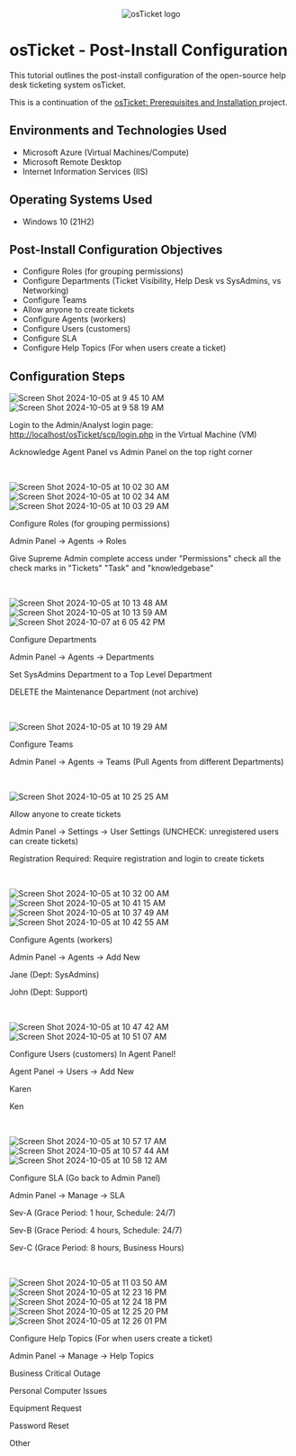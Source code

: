 <p align="center">
<img src="https://i.imgur.com/Clzj7Xs.png" alt="osTicket logo"/>
</p>

<h1>osTicket - Post-Install Configuration</h1>
<p> This tutorial outlines the post-install configuration of the open-source help desk ticketing system osTicket. <p/>
 This is a continuation of the <a href= "https://github.com/edgararturocastrejon/osticket-prereqs">osTicket: Prerequisites and Installation <a/> project. 


<h2>Environments and Technologies Used</h2>

- Microsoft Azure (Virtual Machines/Compute)
- Microsoft Remote Desktop
- Internet Information Services (IIS)

<h2>Operating Systems Used </h2>

- Windows 10</b> (21H2)

<h2>Post-Install Configuration Objectives</h2>

- Configure Roles (for grouping permissions)
- Configure Departments (Ticket Visibility, Help Desk vs SysAdmins, vs Networking)
- Configure Teams
- Allow anyone to create tickets
- Configure Agents (workers)
- Configure Users (customers)
- Configure SLA
- Configure Help Topics (For when users create a ticket)

<h2>Configuration Steps</h2>

<p>
 
![Screen Shot 2024-10-05 at 9 45 10 AM](https://github.com/user-attachments/assets/b6f5b1ae-386d-42da-bca5-62a7775a35bd)
![Screen Shot 2024-10-05 at 9 58 19 AM](https://github.com/user-attachments/assets/d0de9add-3631-4e96-806f-871b60f1c56b)

</p>
<p>
Login to the Admin/Analyst login page: <a href= "http://localhost/osTicket/scp/login.php"> http://localhost/osTicket/scp/login.php<a/> in the Virtual Machine (VM) </p>
Acknowledge Agent Panel vs Admin Panel on the top right corner
</p>
<br />

<p>
 
![Screen Shot 2024-10-05 at 10 02 30 AM](https://github.com/user-attachments/assets/316393d7-989b-408d-8d91-17332664ec10)
![Screen Shot 2024-10-05 at 10 02 34 AM](https://github.com/user-attachments/assets/81892237-f61c-446f-bfb0-749852b3b398)
![Screen Shot 2024-10-05 at 10 03 29 AM](https://github.com/user-attachments/assets/e32ecf37-ab67-4b2b-af31-ab1eb5c2a72a)

</p>
<p>
Configure Roles (for grouping permissions) <p/>
Admin Panel -> Agents -> Roles <p/>
Give Supreme Admin complete access under "Permissions" check all the check marks in "Tickets" "Task" and "knowledgebase"
</p>
<br />

<p>
 
![Screen Shot 2024-10-05 at 10 13 48 AM](https://github.com/user-attachments/assets/3ab886f2-07c1-43e6-922e-e83dc776fb7a)
![Screen Shot 2024-10-05 at 10 13 59 AM](https://github.com/user-attachments/assets/5272e7e3-7e39-4dcc-93e0-88efa6d6b358)
![Screen Shot 2024-10-07 at 6 05 42 PM](https://github.com/user-attachments/assets/7708951c-0cb3-4538-8732-80928dd60349)

</p>
<p>
Configure Departments <p/> 
Admin Panel -> Agents -> Departments <p/>
 Set SysAdmins Department to a Top Level Department <p/>
  DELETE the Maintenance Department (not archive)
</p>
<br />

<p>
 
![Screen Shot 2024-10-05 at 10 19 29 AM](https://github.com/user-attachments/assets/5aa2551f-8acb-44db-aeb5-603091f23acf)

</p>
<p> Configure Teams <p/>
Admin Panel -> Agents -> Teams (Pull Agents from different Departments)
</p>
<br />

<p>
 
![Screen Shot 2024-10-05 at 10 25 25 AM](https://github.com/user-attachments/assets/be007544-93d2-4552-8f92-7cf22eac9403)

</p>
<p>
Allow anyone to create tickets <p/>
Admin Panel -> Settings -> User Settings (UNCHECK: unregistered users can create tickets) <p/>
Registration Required: Require registration and login to create tickets 
</p>
<br />

<p>
 
![Screen Shot 2024-10-05 at 10 32 00 AM](https://github.com/user-attachments/assets/202b2a4c-c7e1-44f5-ba56-590141cced7f)
![Screen Shot 2024-10-05 at 10 41 15 AM](https://github.com/user-attachments/assets/95b3e5cd-b43c-4d2a-8584-5c80be661fea)
![Screen Shot 2024-10-05 at 10 37 49 AM](https://github.com/user-attachments/assets/567a9331-b18c-4f5b-8deb-cf57cbe4111a)
![Screen Shot 2024-10-05 at 10 42 55 AM](https://github.com/user-attachments/assets/6164c3d8-38c3-477e-8802-5a618b5b8143)

</p>
<p>
Configure Agents (workers) <p/>
Admin Panel -> Agents -> Add New <p/>
Jane (Dept: SysAdmins) <p/>
John (Dept: Support)

</p>
<br />

<p>
 
![Screen Shot 2024-10-05 at 10 47 42 AM](https://github.com/user-attachments/assets/a317d6f0-9f2d-4fc4-b62b-2c123334313d)
![Screen Shot 2024-10-05 at 10 51 07 AM](https://github.com/user-attachments/assets/342a259a-8424-40c6-857c-09c78a8018de)

</p>
<p>
Configure Users (customers) In Agent Panel! <p/>
Agent Panel -> Users -> Add New <p/>
Karen <p/>
Ken

</p>
<br />

<p>
 
![Screen Shot 2024-10-05 at 10 57 17 AM](https://github.com/user-attachments/assets/ee948435-847b-4564-943b-e6ae09bce1ea)
![Screen Shot 2024-10-05 at 10 57 44 AM](https://github.com/user-attachments/assets/52d01cf9-77db-442b-8900-8390ca755629)
![Screen Shot 2024-10-05 at 10 58 12 AM](https://github.com/user-attachments/assets/61d667f3-c04e-4696-8ac5-2f526b5ae92e)

</p>
<p>
Configure SLA (Go back to Admin Panel) <p/>
Admin Panel -> Manage -> SLA <p/>
Sev-A (Grace Period: 1 hour, Schedule: 24/7) <p/>
Sev-B (Grace Period: 4 hours, Schedule: 24/7) <p/>
Sev-C (Grace Period: 8 hours, Business Hours)

</p>
<br />

<p>
 
![Screen Shot 2024-10-05 at 11 03 50 AM](https://github.com/user-attachments/assets/586faba4-73af-4d5d-b6b2-b27ef0b5f84e)
![Screen Shot 2024-10-05 at 12 23 16 PM](https://github.com/user-attachments/assets/dd5a38fc-178e-457a-9a9c-f95971a846ce)
![Screen Shot 2024-10-05 at 12 24 18 PM](https://github.com/user-attachments/assets/d17b7bc8-f596-4451-a3b8-b7a752ddcc9f)
![Screen Shot 2024-10-05 at 12 25 20 PM](https://github.com/user-attachments/assets/3b7cc004-0aca-4db2-a64f-797778aea514)
![Screen Shot 2024-10-05 at 12 26 01 PM](https://github.com/user-attachments/assets/ec96ae61-bafa-4570-a5cd-45de670d26ed)

</p>
<p>
Configure Help Topics (For when users create a ticket) <p/>
Admin Panel -> Manage -> Help Topics <p/>
Business Critical Outage <p/>
Personal Computer Issues <p/>
Equipment Request <p/>
Password Reset <p/>
Other
</p>
<br />
